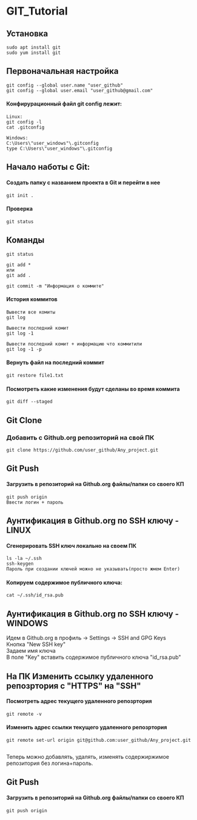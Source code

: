 # GIT_Tutorial

## Установка

```
sudo apt install git
sudo yum install git
```
## Первоначальная настройка

```
git config --global user.name "user_github"
git config --global user.email "user_github@gmail.com"
```
####  Конфирурационный файл git config лежит:

```
Linux:
git config -l
cat .gitconfig

Windows:
C:\Users\"user_windows"\.gitconfig
type C:\Users\"user_windows"\.gitconfig
```

## Начало наботы с Git:

#### Создать папку с названием проекта в Git и перейти в нее

```
git init .
```

#### Проверка

```
git status
```

## Команды

```
git status

git add *
или
git add .

git commit -m "Информация о коммите"
```

#### История коммитов

```
Вывести все комиты
git log

Вывести последний комит
git log -1

Вывести последний комит + информацию что коммитили
git log -1 -p
```

#### Вернуть файл на последний коммит

```
git restore file1.txt
```

#### Посмотреть какие изменения будут сделаны во время коммита

```
git diff --staged
```

## Git Clone
### Добавить с Github.org репозиторий на свой ПК

```
git clone https://github.com/user_github/Any_project.git
```


## Git Push
#### Загрузить в репозиторий на Github.org файлы/папки со своего КП

```
git push origin
Ввести логин + пароль
```

## Аунтификация в Github.org по SSH ключу - LINUX
#### Сгенерировать SSH ключ локально на своем ПК

```
ls -la ~/.ssh
ssh-keygen
Пароль при создании ключей можно не указывать(просто жмем Enter)
```

#### Копируем содержимое публичного ключа:
```
cat ~/.ssh/id_rsa.pub
```


## Аунтификация в Github.org по SSH ключу - WINDOWS





Идем в Github.org в профиль -> Settings -> SSH and GPG Keys  
Кнопка "New SSH key"  
Задаем имя ключа  
В поле "Key" вставить содержимое публичного ключа "id_rsa.pub"  

## На ПК Изменить ссылку удаленного репозртория с "HTTPS" на "SSH"

#### Посмотреть адрес текущего удаленного репозртория

```
git remote -v
```

#### Изменить адрес ссылки текущего удаленного репозртория

```
git remote set-url origin git@github.com:user_github/Any_project.git
                          
```

Теперь можно добавлять, удалять, изменять содержиржимое репозитория без логина+пароль.  

## Git Push
#### Загрузить в репозиторий на Github.org файлы/папки со своего КП

```
git push origin
```

